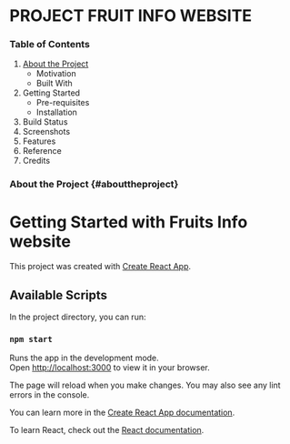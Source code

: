 # PROJECT FRUIT INFO WEBSITE

### Table of Contents

1. [About the Project](#abouttheproject)
    - Motivation
    - Built With
2. Getting Started
    - Pre-requisites
    - Installation
3. Build Status
4. Screenshots
5. Features
6. Reference
7. Credits


### About the Project {#abouttheproject}








# Getting Started with Fruits Info website

This project was created with [Create React App](https://github.com/facebook/create-react-app).

## Available Scripts

In the project directory, you can run:

### `npm start`

Runs the app in the development mode.\
Open [http://localhost:3000](http://localhost:3000) to view it in your browser.

The page will reload when you make changes.
You may also see any lint errors in the console.

You can learn more in the [Create React App documentation](https://facebook.github.io/create-react-app/docs/getting-started).

To learn React, check out the [React documentation](https://reactjs.org/).


